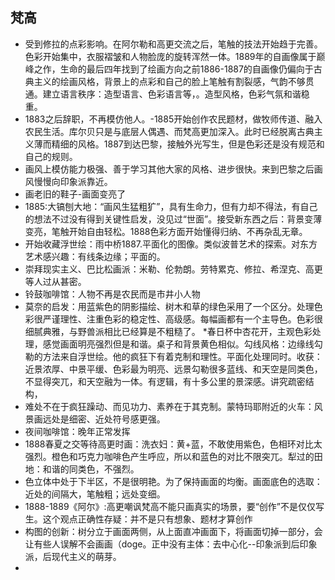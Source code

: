 ## 梵高
* 受到修拉的点彩影响。在阿尔勒和高更交流之后，笔触的技法开始趋于完善。色彩开始集中，衣服褶皱和人物脸庞的旋转浑然一体。1889年的自画像属于巅峰之作，生命的最后四年找到了绘画方向之前1886-1887的自画像仍偏向于古典主义的绘画风格，背景上的点彩和自己的脸上笔触有割裂感，气韵不够贯通。建立语言秩序：造型语言、色彩语言等，。造型风格，色彩气氛和谐稳重。
* 1883之后辞职，不再模仿他人。-1885开始创作农民题材，做牧师传道、融入农民生活。库尔贝只是与底层人偶遇、而梵高更加深入。此时已经脱离古典主义薄而精细的风格。1887到达巴黎，接触外光写生，但是色彩还是没有规范和自己的规则。
* 画风上模仿能力极强、善于学习其他大家的风格、进步很快。来到巴黎之后画风慢慢向印象派靠近。
* 画老旧的鞋子-画面变亮了
* 1885:大镐刨大地：“画风生猛粗犷”，具有生命力，但有力却不得法，有自己的想法不过没有得到关键性启发，没见过“世面”。接受新东西之后：背景变薄变亮，笔触开始自由轻松。1888色彩方面开始懂得归纳、不再杂乱无章。
* 开始收藏浮世绘：雨中桥1887.平面化的图像。类似波普艺术的探索。对东方艺术感兴趣：有线条边缘；平面的。
* 崇拜现实主义、巴比松画派：米勒、伦勃朗。劳特累克、修拉、希涅克、高更等人过从甚密。
* 铃鼓咖啡馆：人物不再是农民而是市井小人物
* 莫奈的启发：用蓝紫色的阴影描绘、树木和草的绿色采用了一个区分。处理色彩很严谨理性、注重色彩的稳定性、高级感。每幅画都有一个主导色。色彩很细腻典雅，与野兽派相比已经算是不粗糙了。
*春日杯中杏花开，主观色彩处理，感觉画面明亮强烈但是和谐。桌子和背景黄色相似。勾线风格：边缘线勾勒的方法来自浮世绘。他的疯狂下有着克制和理性。平面化处理同时。收获：近景浓厚、中景平缓、色彩最为明亮、远景勾勒很多蓝线、和天空是同类色，不显得突兀，和天空融为一体。有逻辑，有十多公里的景深感。讲究疏密结构，
* 难处不在于疯狂躁动、而见功力、素养在于其克制。蒙特玛耶附近的火车：风景画远处是细密、近处符号感更强。
* 夜间咖啡馆：晚年正常发挥
* 1888春夏之交等待高更时画：洗衣妇：黄+蓝，不敢使用紫色，色相环对比太强烈。橙色和巧克力咖啡色产生呼应，所以和蓝色的对比不限突兀。犁过的田地：和谐的同类色，不强烈。
* 色立体中处于下半区，不是很明艳。为了保持画面的均衡。画面底色的选取：近处的间隔大，笔触粗；远处变细。
* 1888-1889《阿尔》:高更嘲讽梵高不能只画真实的场景，要“创作”不是仅仅写生。这个观点正确性存疑：并不是只有想象、题材才算创作
* 构图的创新：树分立于画面两侧，从上面直冲画面下，将画面切掉一部分，会让有些人误解不会画画（doge。正中没有主体：去中心化--印象派到后印象派，后现代主义的萌芽。
* 
